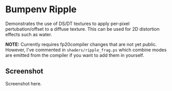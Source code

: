 # Bumpenv Ripple

Demonstrates the use of DS/DT textures to apply per-pixel pertubation/offset to a diffuse texture. This can be used for 2D distortion effects such as water.

**NOTE:** Currently requires fp20compiler changes that are not yet public. However, I've commented in `shaders/ripple_frag.ps` which combine modes are emitted from the compiler if you want to add them in yourself.

## Screenshot
Screenshot here.
